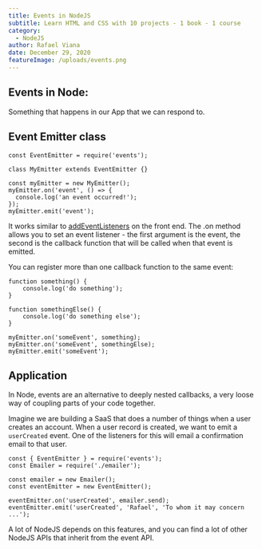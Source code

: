 ```yaml
---
title: Events in NodeJS
subtitle: Learn HTML and CSS with 10 projects - 1 book - 1 course 
category:
  - NodeJS
author: Rafael Viana
date: December 29, 2020
featureImage: /uploads/events.png
---
```

## Events in Node:
Something that happens in our App that we can respond to.

## Event Emitter class
```
const EventEmitter = require('events');

class MyEmitter extends EventEmitter {}

const myEmitter = new MyEmitter();
myEmitter.on('event', () => {
  console.log('an event occurred!');
});
myEmitter.emit('event');
```

It works similar to [addEventListeners](https://developer.mozilla.org/en-US/docs/Web/API/EventTarget/addEventListener) on the front end.
The .on method allows you to set an event listener - the first argument is the event, the second is the callback function that will be called when that event is emitted.

You can register more than one callback function to the same event:

```
function something() {
	console.log('do something');
}

function somethingElse() {
    console.log('do something else');
}

myEmitter.on('someEvent', something);
myEmitter.on('someEvent', somethingElse);
myEmitter.emit('someEvent');

```

## Application
In Node, events are an alternative to deeply nested callbacks, a very loose way of coupling parts of your code together.

Imagine we are building a SaaS that does a number of things when a user creates an account. When a user record
is created, we want to emit a `userCreated` event. One of the listeners for this will email a confirmation
email to that user.

```
const { EventEmitter } = require('events');
const Emailer = require('./emailer');

const emailer = new Emailer();
const eventEmitter = new EventEmitter();

eventEmitter.on('userCreated', emailer.send);
eventEmitter.emit('userCreated', 'Rafael', 'To whom it may concern ...');
```
A lot of NodeJS depends on this features, and you can find a lot of other NodeJS APIs that inherit from the event API.